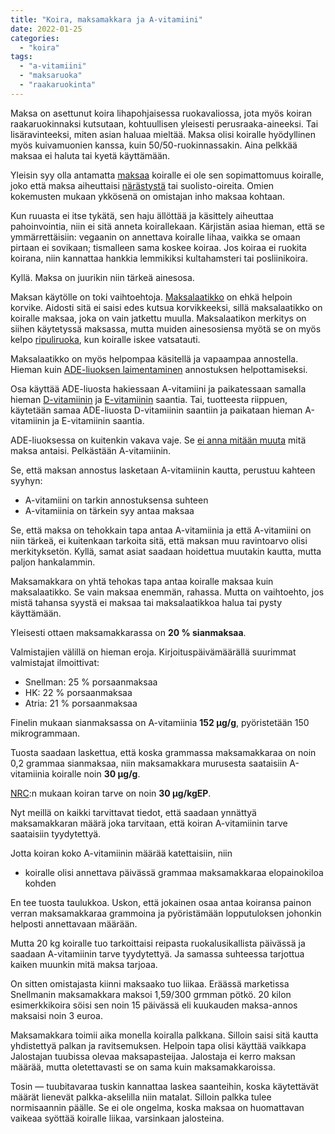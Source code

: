 ```yaml
---
title: "Koira, maksamakkara ja A-vitamiini"
date: 2022-01-25
categories: 
  - "koira"
tags: 
  - "a-vitamiini"
  - "maksaruoka"
  - "raakaruokinta"
---
```


Maksa on asettunut koira lihapohjaisessa ruokavaliossa, jota myös koiran raakaruokinnaksi kutsutaan, kohtuullisen yleisesti perusraaka-aineeksi. Tai lisäravinteeksi, miten asian haluaa mieltää. Maksa olisi koiralle hyödyllinen myös kuivamuonien kanssa, kuin 50/50-ruokinnassakin. Aina pelkkää maksaa ei haluta tai kyetä käyttämään.

<!--more-->

Yleisin syy olla antamatta [maksaa](https://www.katiska.eu/tieto/koira-raakaruokinta-raaka-aineet/maksa-ja-maksa/) koiralle ei ole sen sopimattomuus koiralle, joko että maksa aiheuttaisi [närästystä](https://www.katiska.eu/tieto/koira-terveys-narastys/koiran-narastys/) tai suolisto-oireita. Omien kokemusten mukaan ykkösenä on omistajan inho maksaa kohtaan.

Kun ruuasta ei itse tykätä, sen haju ällöttää ja käsittely aiheuttaa pahoinvointia, niin ei sitä anneta koirallekaan. Kärjistän asiaa hieman, että se ymmärrettäisiin: vegaanin on annettava koiralle lihaa, vaikka se omaan pirtaan ei sovikaan; tismalleen sama koskee koiraa. Jos koiraa ei ruokita koirana, niin kannattaa hankkia lemmikiksi kultahamsteri tai posliinikoira.

Kyllä. Maksa on juurikin niin tärkeä ainesosa.

Maksan käytölle on toki vaihtoehtoja. [Maksalaatikko](https://www.katiska.eu/tieto/koira-raakaruokinta-raaka-aineet/maksalaatikko-eineksena/) on ehkä helpoin korvike. Aidosti sitä ei saisi edes kutsua korvikkeeksi, sillä maksalaatikko on koiralle maksaa, joka on vain jatkettu muulla. Maksalaatikon merkitys on siihen käytetyssä maksassa, mutta muiden ainesosiensa myötä se on myös kelpo [ripuliruoka](https://www.katiska.eu/tieto/koiran-suolisto-vatsa/ripulin-kotihoito/), kun koiralle iskee vatsatauti.

Maksalaatikko on myös helpompaa käsitellä ja vapaampaa annostella. Hieman kuin [ADE-liuoksen laimentaminen](https://www.katiska.eu/tieto/monivitamiinit-ja-mineraalit/ade-liuos/) annostuksen helpottamiseksi.

Osa käyttää ADE-liuosta hakiessaan A-vitamiini ja paikatessaan samalla hieman [D-vitamiinin](https://www.katiska.eu/tieto/d-vitamiini/d-vitamiini/) ja [E-vitamiinin](https://www.katiska.eu/tieto/e-vitamiini/koira-e-vitamiini/) saantia. Tai, tuotteesta riippuen, käytetään samaa ADE-liuosta D-vitamiinin saantiin ja paikataan hieman A-vitamiinin ja E-vitamiinin saantia.

ADE-liuoksessa on kuitenkin vakava vaje. Se [ei anna mitään muuta](https://www.katiska.eu/tieto/koira-raakaruokinta-raaka-aineet/maksa-vai-ade/) mitä maksa antaisi. Pelkästään A-vitamiinin.

Se, että maksan annostus lasketaan A-vitamiinin kautta, perustuu kahteen syyhyn:

- A-vitamiini on tarkin annostuksensa suhteen
- A-vitamiinia on tärkein syy antaa maksaa

Se, että maksa on tehokkain tapa antaa A-vitamiinia ja että A-vitamiini on niin tärkeä, ei kuitenkaan tarkoita sitä, että maksan muu ravintoarvo olisi merkityksetön. Kyllä, samat asiat saadaan hoidettua muutakin kautta, mutta paljon hankalammin.

Maksamakkara on yhtä tehokas tapa antaa koiralle maksaa kuin maksalaatikko. Se vain maksaa enemmän, rahassa. Mutta on vaihtoehto, jos mistä tahansa syystä ei maksaa tai maksalaatikkoa halua tai pysty käyttämään.

Yleisesti ottaen maksamakkarassa on **20 % sianmaksaa**.

Valmistajien välillä on hieman eroja. Kirjoituspäivämäärällä suurimmat valmistajat ilmoittivat:

- Snellman: 25 % porsaanmaksaa
- HK: 22 % porsaanmaksaa
- Atria: 21 % porsaanmaksaa

Finelin mukaan sianmaksassa on A-vitamiinia **152 µg/g**, pyöristetään 150 mikrogrammaan.

Tuosta saadaan laskettua, että koska grammassa maksamakkaraa on noin 0,2 grammaa sianmaksaa, niin maksamakkara murusesta saataisiin A-vitamiinia koiralle noin **30 µg/g**.

[NRC](https://www.katiska.eu/tieto/koira-tarve-yleinen/koiran-tarpeet-nrc/):n mukaan koiran tarve on noin **30 µg/kgEP**. 

Nyt meillä on kaikki tarvittavat tiedot, että saadaan ynnättyä maksamakkaran määrä joka tarvitaan, että koiran A-vitamiinin tarve saataisiin tyydytettyä.

Jotta koiran koko A-vitamiinin määrää katettaisiin, niin

- koiralle olisi annettava päivässä grammaa maksamakkaraa elopainokiloa kohden

En tee tuosta taulukkoa. Uskon, että jokainen osaa antaa koiransa painon verran maksamakkaraa grammoina ja pyöristämään lopputuloksen johonkin helposti annettavaan määrään.

Mutta 20 kg koiralle tuo tarkoittaisi reipasta ruokalusikallista päivässä ja saadaan A-vitamiinin tarve tyydytettyä. Ja samassa suhteessa tarjottua kaiken muunkin mitä maksa tarjoaa.

On sitten omistajasta kiinni maksaako tuo liikaa. Eräässä marketissa Snellmanin maksamakkara maksoi 1,59/300 grmman pötkö. 20 kilon esimerkkikoira söisi sen noin 15 päivässä eli kuukauden maksa-annos maksaisi noin 3 euroa.

Maksamakkara toimii aika monella koiralla palkkana. Silloin saisi sitä kautta yhdistettyä palkan ja ravitsemuksen. Helpoin tapa olisi käyttää vaikkapa Jalostajan tuubissa olevaa maksapasteijaa. Jalostaja ei kerro maksan määrää, mutta oletettavasti se on sama kuin maksamakkaroissa.

Tosin — tuubitavaraa tuskin kannattaa laskea saanteihin, koska käytettävät määrät lienevät palkka-akselilla niin matalat. Silloin palkka tulee normisaannin päälle. Se ei ole ongelma, koska maksaa on huomattavan vaikeaa syöttää koiralle liikaa, varsinkaan jalosteina.
